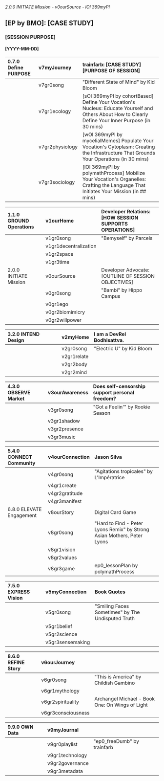 ###### 2.0.0 INITIATE Mission - v0ourSource - lOl 369myPI
## [EP by BMO]: [CASE STUDY]
### [SESSION PURPOSE]
#### [YYYY-MM-DD]

| 0.7.0 Define PURPOSE | v7myJourney | trainfarb: [CASE STUDY] [PURPOSE OF SESSION] |
|:-------------|:-----|:-----------|
|  |  v7gr0song | "Different State of Mind" by Kid Bloom |
|  |  v7gr1ecology | [sOl 369myPI by cohortBased] Define Your Vocation's Nucleus: Educate Yourself and Others About How to Clearly Define Your Inner Purpose (in 30 mins)  |
|  |  v7gr2physiology | [wOl 369myPI by mycelialMemes] Populate Your Vocation's Cytoplasm: Creating the Infrastructure That Grounds Your Operations (in 30 mins) |
|  |  v7gr3sociology | [lOl 369myPI by polymathProcess] Mobilize Your Vocation's Organelles: Crafting the Language That Initiates Your Mission (in ## mins) |

| 1.1.0 GROUND Operations | v1ourHome | Developer Relations: [HOW SESSION SUPPORTS OPERATIONS] |
|:-------------|:-----|:-----------|
|  |  v1gr0song | "Bemyself" by Parcels |
|  |  v1gr1decentralization |         |
|  |  v1gr2space |         |
|  |  v1gr3time |         |
| 2.0.0 INITIATE Mission | v0ourSource | Developer Advocate: [OUTLINE OF SESSION OBJECTIVES] |
|  |  v0gr0song | "Bambi" by Hippo Campus |
|  |  v0gr1ego |        |
|  |  v0gr2biomimicry |         |
|  |  v0gr2willpower |  |

| 3.2.0 INTEND Design | v2myHome | I am a DevRel Bodhisattva. |
|:-------------|:-----|:-----------|
|  |  v2gr0song | "Electric U" by Kid Bloom |
|  |  v2gr1relate |        |
|  |  v2gr2body |         |
|  |  v2gr2mind |         |

| 4.3.0 OBSERVE Market | v3ourAwareness | Does self-censorship support personal freedom? |
|:-------------|:-----|:-----------|
|  |  v3gr0song | "Got a Feelin'" by Rookie Season |
|  |  v3gr1shadow |        |
|  |  v3gr2presence |         |
|  |  v3gr3music |         |

| 5.4.0 CONNECT Community | v4ourConnection | Jason Silva |
|:-------------|:-----|:-----------|
|  |  v4gr0song | "Agitations tropicales" by L'Impératrice |
|  |  v4gr1create |        |
|  |  v4gr2gratitude |         |
|  |  v4gr3manifest |         |
| 6.8.0 ELEVATE Engagement | v8ourStory | Digital Card Game |
|  |  v8gr0song | "Hard to Find - Peter Lyons Remix" by Strong Asian Mothers, Peter Lyons |
|  |  v8gr1vision |        |
|  |  v8gr2values |         |
|  |  v8gr3game | ep0_lessonPlan by polymathProcess |

| 7.5.0 EXPRESS Vision | v5myConnection | Book Quotes |
|:-------------|:-----|:-----------|
|  |  v5gr0song | "Smiling Faces Sometimes" by The Undisputed Truth |
|  |  v5gr1belief |        |
|  |  v5gr2science |         |
|  |  v5gr3sensemaking |         |

| 8.6.0 REFINE Story | v6ourJourney |  |
|:-------------|:-----|:-----------|
|  |  v6gr0song | "This is America" by Childish Gambino |
|  |  v6gr1mythology |        |
|  |  v6gr2spirituality | Archangel Michael - Book One: On Wings of Light |
|  |  v6gr3consciousness |         |

| 9.9.0 OWN Data | v9myJournal |  |
|:-------------|:-----|:-----------|
|  |  v9gr0playlist | "ep0_freeDumb" by trainfarb |
|  |  v9gr1technology |        |
|  |  v9gr2governance |         |
|  |  v9gr3metadata |         |
